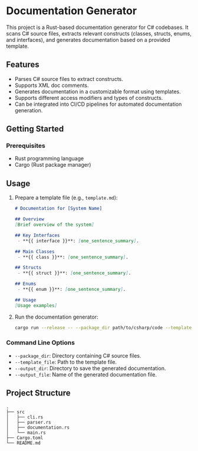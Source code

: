 # Documentation Generator

This project is a Rust-based documentation generator for C# codebases. It scans C# source files, extracts relevant constructs (classes, structs, enums, and interfaces), and generates documentation based on a provided template.

## Features

- Parses C# source files to extract constructs.
- Supports XML doc comments.
- Generates documentation in a customizable format using templates.
- Supports different access modifiers and types of constructs.
- Can be integrated into CI/CD pipelines for automated documentation generation.

## Getting Started

### Prerequisites

- Rust programming language
- Cargo (Rust package manager)

## Usage

1. Prepare a template file (e.g., `template.md`):
   ```md
   # Documentation for [System Name]

   ## Overview
   [Brief overview of the system]

   ## Key Interfaces
    - **{{ interface }}**: [one_sentence_summary].

   ## Main Classes
    - **{{ class }}**: [one_sentence_summary].

   ## Structs
    - **{{ struct }}**: [one_sentence_summary].

   ## Enums
    - **{{ enum }}**: [one_sentence_summary].

   ## Usage
   [Usage examples]
   ```

2. Run the documentation generator:
   ```sh
   cargo run --release -- --package_dir path/to/csharp/code --template_file path/to/template.md --output_dir path/to/output --output_file documentation.md
   ```

### Command Line Options

- `--package_dir`: Directory containing C# source files.
- `--template_file`: Path to the template file.
- `--output_dir`: Directory to save the generated documentation.
- `--output_file`: Name of the generated documentation file.

## Project Structure

```
.
├── src
│   ├── cli.rs
│   ├── parser.rs
│   ├── documentation.rs
│   └── main.rs
├── Cargo.toml
└── README.md
```